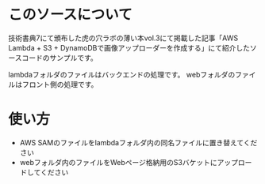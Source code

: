 # このソースについて

技術書典7にて頒布した虎の穴ラボの薄い本vol.3にて掲載した記事「AWS Lambda + S3 + DynamoDBで画像アップローダーを作成する」にて紹介したソースコードのサンプルです。

lambdaフォルダのファイルはバックエンドの処理です。
webフォルダのファイルはフロント側の処理です。

# 使い方

- AWS SAMのファイルをlambdaフォルダ内の同名ファイルに置き替えてください
- webフォルダ内のファイルをWebページ格納用のS3バケットにアップロードしてください